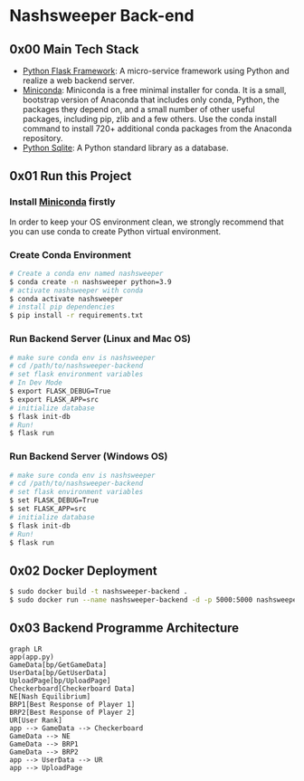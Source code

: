 # Nashsweeper Back-end
## 0x00 Main Tech Stack
* [Python Flask Framework](https://flask.palletsprojects.com/en/2.2.x/): A micro-service framework using Python and realize a web backend server.
* [Miniconda](https://docs.conda.io/en/latest/miniconda.html): Miniconda is a free minimal installer for conda. It is a small, bootstrap version of Anaconda that includes only conda, Python, the packages they depend on, and a small number of other useful packages, including pip, zlib and a few others. Use the conda install command to install 720+ additional conda packages from the Anaconda repository.
* [Python Sqlite](): A Python standard library as a database. 
## 0x01 Run this Project
### Install [Miniconda](https://docs.conda.io/en/latest/miniconda.html) firstly
In order to keep your OS environment clean, we strongly recommend that you can use conda to create Python virtual environment.
### Create Conda Environment
```bash
# Create a conda env named nashsweeper
$ conda create -n nashsweeper python=3.9
# activate nashsweeper with conda
$ conda activate nashsweeper
# install pip dependencies
$ pip install -r requirements.txt
```
### Run Backend Server (Linux and Mac OS)
```bash
# make sure conda env is nashsweeper
# cd /path/to/nashsweeper-backend
# set flask environment variables
# In Dev Mode
$ export FLASK_DEBUG=True
$ export FLASK_APP=src
# initialize database
$ flask init-db
# Run!
$ flask run
```
### Run Backend Server (Windows OS)
```bash
# make sure conda env is nashsweeper
# cd /path/to/nashsweeper-backend
# set flask environment variables
$ set FLASK_DEBUG=True
$ set FLASK_APP=src
# initialize database
$ flask init-db
# Run!
$ flask run
```
## 0x02 Docker Deployment
```bash
$ sudo docker build -t nashsweeper-backend . 
$ sudo docker run --name nashsweeper-backend -d -p 5000:5000 nashsweeper-backend:latest
```
## 0x03 Backend Programme Architecture
```mermaid
graph LR
app(app.py)
GameData[bp/GetGameData]
UserData[bp/GetUserData]
UploadPage[bp/UploadPage]
Checkerboard[Checkerboard Data]
NE[Nash Equilibrium]
BRP1[Best Response of Player 1]
BRP2[Best Response of Player 2]
UR[User Rank]
app --> GameData --> Checkerboard
GameData --> NE
GameData --> BRP1
GameData --> BRP2
app --> UserData --> UR
app --> UploadPage
```